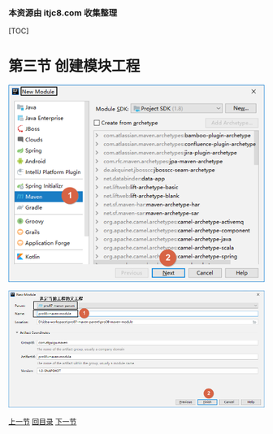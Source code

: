 ### 本资源由 itjc8.com 收集整理
[TOC]

# 第三节 创建模块工程

![images](images/img034.png)



![images](images/img035.png)



[上一节](verse02.html) [回目录](index.html) [下一节](verse04.html)